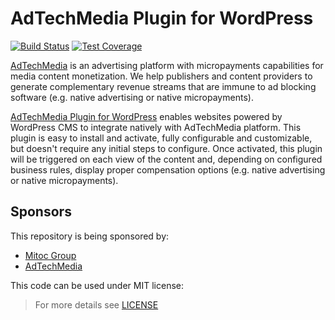 AdTechMedia Plugin for WordPress
================================

[![Build Status](https://travis-ci.org/AdTechMedia/wordpress-plugin.svg?branch=master)](https://travis-ci.org/AdTechMedia/wordpress-plugin)
[![Test Coverage](https://codeclimate.com/repos/580df33d46895c09e3002dca/badges/4615784b557cf8f1f94b/coverage.svg)](https://codeclimate.com/repos/580df33d46895c09e3002dca/coverage)

[AdTechMedia](https://www.adtechmedia.io) is an advertising platform with
micropayments capabilities for media content monetization. We help publishers
and content providers to generate complementary revenue streams that are immune
to ad blocking software (e.g. native advertising or native micropayments).

[AdTechMedia Plugin for WordPress](https://wordpress.org/plugins/adtechmedia)
enables websites powered by WordPress CMS to integrate natively with
AdTechMedia platform. This plugin is easy to install and activate, fully
configurable and customizable, but doesn't require any initial steps to
configure. Once activated, this plugin will be triggered on each view of the
content and, depending on configured business rules, display proper
compensation options (e.g. native advertising or native micropayments).


## Sponsors

This repository is being sponsored by:
- [Mitoc Group](https://www.mitocgroup.com)
- [AdTechMedia](https://www.adtechmedia.io)

This code can be used under MIT license:
> For more details see
[LICENSE](https://github.com/AdTechMedia/wordpress-plugin/blob/master/LICENSE)
